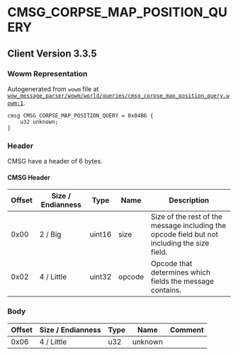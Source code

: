 # CMSG_CORPSE_MAP_POSITION_QUERY

## Client Version 3.3.5

### Wowm Representation

Autogenerated from `wowm` file at [`wow_message_parser/wowm/world/queries/cmsg_corpse_map_position_query.wowm:1`](https://github.com/gtker/wow_messages/tree/main/wow_message_parser/wowm/world/queries/cmsg_corpse_map_position_query.wowm#L1).
```rust,ignore
cmsg CMSG_CORPSE_MAP_POSITION_QUERY = 0x04B6 {
    u32 unknown;
}
```
### Header

CMSG have a header of 6 bytes.

#### CMSG Header

| Offset | Size / Endianness | Type   | Name   | Description |
| ------ | ----------------- | ------ | ------ | ----------- |
| 0x00   | 2 / Big           | uint16 | size   | Size of the rest of the message including the opcode field but not including the size field.|
| 0x02   | 4 / Little        | uint32 | opcode | Opcode that determines which fields the message contains.|

### Body

| Offset | Size / Endianness | Type | Name | Comment |
| ------ | ----------------- | ---- | ---- | ------- |
| 0x06 | 4 / Little | u32 | unknown |  |

